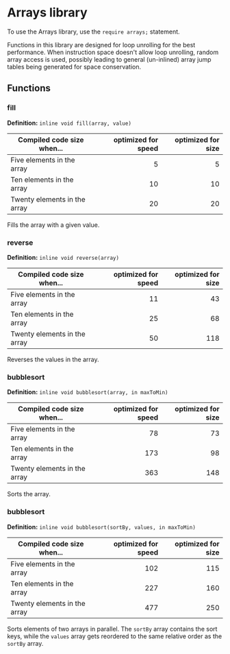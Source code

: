 # Arrays library

To use the Arrays library, use the `require arrays;` statement.

Functions in this library are designed for loop unrolling for the best performance.
When instruction space doesn't allow loop unrolling, random array access is used,
possibly leading to general (un-inlined) array jump tables being generated for space conservation.

## Functions

### fill

**Definition:** `inline void fill(array, value)`

| Compiled code size when...     | optimized for speed | optimized for size |
|--------------------------------|--------------------:|-------------------:|
| Five elements in the array     |                   5 |                  5 |
| Ten elements in the array      |                  10 |                 10 |
| Twenty elements in the array   |                  20 |                 20 |

Fills the array with a given value.


### reverse

**Definition:** `inline void reverse(array)`

| Compiled code size when...     | optimized for speed | optimized for size |
|--------------------------------|--------------------:|-------------------:|
| Five elements in the array     |                  11 |                 43 |
| Ten elements in the array      |                  25 |                 68 |
| Twenty elements in the array   |                  50 |                118 |

Reverses the values in the array.


### bubblesort

**Definition:** `inline void bubblesort(array, in maxToMin)`

| Compiled code size when...     | optimized for speed | optimized for size |
|--------------------------------|--------------------:|-------------------:|
| Five elements in the array     |                  78 |                 73 |
| Ten elements in the array      |                 173 |                 98 |
| Twenty elements in the array   |                 363 |                148 |

Sorts the array.


### bubblesort

**Definition:** `inline void bubblesort(sortBy, values, in maxToMin)`

| Compiled code size when...     | optimized for speed | optimized for size |
|--------------------------------|--------------------:|-------------------:|
| Five elements in the array     |                 102 |                115 |
| Ten elements in the array      |                 227 |                160 |
| Twenty elements in the array   |                 477 |                250 |

Sorts elements of two arrays in parallel. The `sortBy` array contains the sort keys, while the
`values` array gets reordered to the same relative order as the `sortBy` array.

